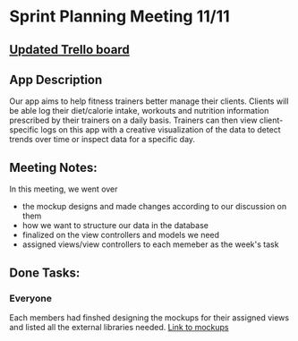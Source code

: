 # Sprint Planning Meeting 11/11

## [Updated Trello board](https://trello.com/b/FIhooiXX/ecs189e-project)

## App Description
Our app aims to help fitness trainers better manage their clients. Clients will be able log their diet/calorie intake, workouts and nutrition information prescribed by their trainers on a daily basis. Trainers can then view client-specific logs on this app with a creative visualization of the data to detect trends over time or inspect data for a specific day.

## Meeting Notes:
In this meeting, we went over 
* the mockup designs and made changes according to our discussion on them 
* how we want to structure our data in the database
* finalized on the view controllers and models we need
* assigned views/view controllers to each memeber as the week's task

## Done Tasks:

### Everyone
Each members had finshed designing the mockups for their assigned views and listed all the external libraries needed. [Link to mockups](https://github.com/ECS189E/project-f19-team/blob/master/Mockups/Mockups-11:112019.pdf) 
